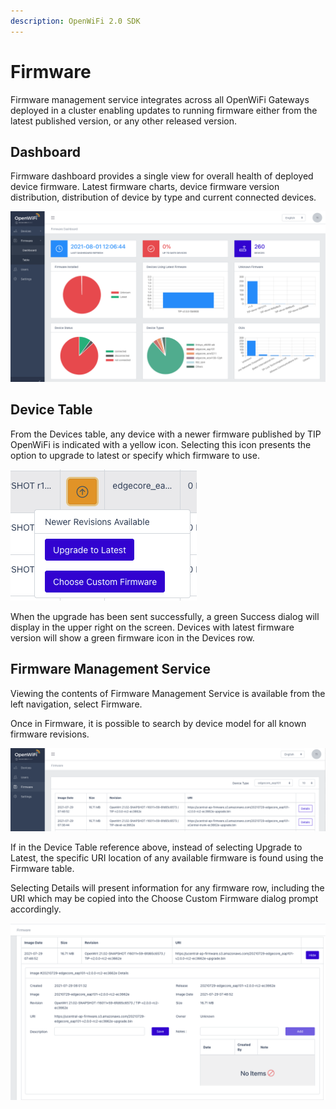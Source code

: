 ```yaml
---
description: OpenWiFi 2.0 SDK
---
```


# Firmware

Firmware management service integrates across all OpenWiFi Gateways deployed in a cluster enabling updates to running firmware either from the latest published version, or any other released version.

## Dashboard

Firmware dashboard provides a single view for overall health of deployed device firmware. Latest firmware charts, device firmware version distribution, distribution of device by type and current connected devices.

![Firmware Dashboard](<../../.gitbook/assets/Screen Shot 2021-08-01 at 12.07.27 PM.png>)

## Device Table

From the Devices table, any device with a newer firmware published by TIP OpenWiFi is indicated with a yellow icon. Selecting this icon presents the option to upgrade to latest or specify which firmware to use.

![Firmware Control in Device Table](<../../.gitbook/assets/Screen Shot 2021-08-01 at 12.08.45 PM.png>)

When the upgrade has been sent successfully, a green Success dialog will display in the upper right on the screen. Devices with latest firmware version will show a green firmware icon in the Devices row.

## Firmware Management Service

Viewing the contents of Firmware Management Service is available from the left navigation, select Firmware.

Once in Firmware, it is possible to search by device model for all known firmware revisions.

![Firmware Management Service](<../../.gitbook/assets/Screen Shot 2021-07-29 at 4.43.57 PM.png>)

If in the Device Table reference above, instead of selecting Upgrade to Latest, the specific URI location of any available firmware is found using the Firmware table.

Selecting Details will present information for any firmware row, including the URI which may be copied into the Choose Custom Firmware dialog prompt accordingly.

![Firmware Entry Details](<../../.gitbook/assets/Screen Shot 2021-07-29 at 4.46.01 PM.png>)

